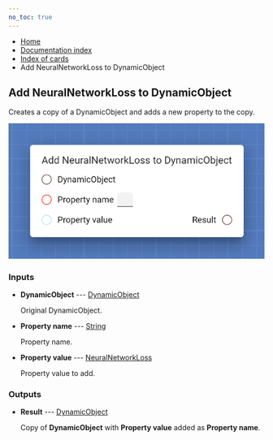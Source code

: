 ```yaml
---
no_toc: true
---
```


<ul class="breadcrumb">
    <li><a href="">Home</a></li>
    <li><a href="documentation">Documentation index</a></li>
    <li><a href="cards/">Index of cards</a></li>
    <li>Add NeuralNetworkLoss to DynamicObject</li>
</ul>

## Add NeuralNetworkLoss to DynamicObject

Creates a copy of a DynamicObject and adds a new property to the copy.

!["Add NeuralNetworkLoss to DynamicObject" card](assets/img/cards/addToDynamicObject(NeuralNetworkLoss).png)


### Inputs


* **DynamicObject** --- [DynamicObject](types/DynamicObject)

  Original DynamicObject.

* **Property name** --- [String](types/String)

  Property name.

* **Property value** --- [NeuralNetworkLoss](types/NeuralNetworkLoss)

  Property value to add.





### Outputs


* **Result** --- [DynamicObject](types/DynamicObject)

  Copy of **DynamicObject** with **Property value** added as **Property name**.




